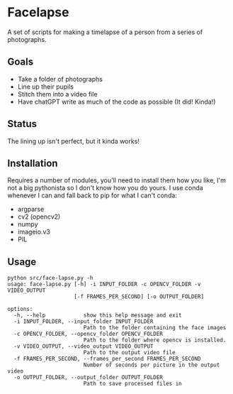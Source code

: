 # Facelapse

A set of scripts for making a timelapse of a person from a series of photographs.

## Goals

- Take a folder of photographs
- Line up their pupils
- Stitch them into a video file
- Have chatGPT write as much of the code as possible (It did! Kinda!)

## Status

The lining up isn't perfect, but it kinda works!

## Installation

Requires a number of modules, you'll need to install them how you like, I'm not a big pythonista so I don't know how you do yours. I use conda whenever I can and fall back to pip for what I can't conda:

- argparse
- cv2 (opencv2)
- numpy
- imageio.v3
- PIL

## Usage

```
python src/face-lapse.py -h
usage: face-lapse.py [-h] -i INPUT_FOLDER -c OPENCV_FOLDER -v VIDEO_OUTPUT
                     [-f FRAMES_PER_SECOND] [-o OUTPUT_FOLDER]

options:
  -h, --help            show this help message and exit
  -i INPUT_FOLDER, --input_folder INPUT_FOLDER
                        Path to the folder containing the face images
  -c OPENCV_FOLDER, --opencv_folder OPENCV_FOLDER
                        Path to the folder where opencv is installed.
  -v VIDEO_OUTPUT, --video_output VIDEO_OUTPUT
                        Path to the output video file
  -f FRAMES_PER_SECOND, --frames_per_second FRAMES_PER_SECOND
                        Number of seconds per picture in the output video
  -o OUTPUT_FOLDER, --output_folder OUTPUT_FOLDER
                        Path to save processed files in
```
